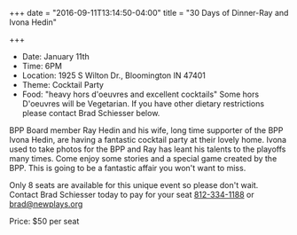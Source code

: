 +++
date = "2016-09-11T13:14:50-04:00"
title = "30 Days of Dinner-Ray and Ivona Hedin"

+++
* Date: January 11th
* Time: 6PM
* Location: 1925 S Wilton Dr., Bloomington IN 47401
* Theme: Cocktail Party
* Food: "heavy hors d'oeuvres and excellent cocktails" Some hors D'oeuvres will be Vegetarian. If you have other dietary restrictions please contact Brad Schiesser below.

BPP Board member Ray Hedin and his wife, long time supporter of the BPP Ivona Hedin, are having a fantastic cocktail party at their lovely home. Ivona used to take photos for the BPP and Ray has leant his talents to the playoffs many times. Come enjoy some stories and a special game created by the BPP. This is going to be a fantastic affair you won't want to miss.

Only 8 seats are available for this unique event so please don't wait. Contact Brad Schiesser today to pay for your seat [812-334-1188](telto:1+812-334-1188) or [brad@newplays.org](mailto:brad@newplays.org)

Price: $50 per seat
